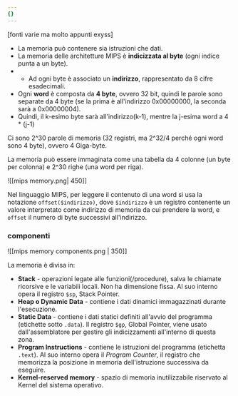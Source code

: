 ```yaml
---
{}
---
```

[fonti varie ma molto appunti exyss]
- La memoria può contenere sia istruzioni che dati.
- La memoria delle architetture MIPS è **indicizzata al byte** (ogni indice punta a un byte).
- - Ad ogni byte è associato un **indirizzo**, rappresentato da 8 cifre esadecimali.
- Ogni **word** è composta da **4 byte**, ovvero 32 bit, quindi le parole sono separate da 4 byte (se la prima è all'indirizzo 0x00000000, la seconda sarà a 0x00000004).
- Quindi, il k-esimo byte sarà all'indirizzo(k-1), mentre la j-esima word a 4 * (j-1)
 
 Ci sono 2^30 parole di memoria (32 registri, ma 2^32/4 perché ogni word sono 4 byte), ovvero 4 Giga-byte.

La memoria può essere immaginata come una tabella da 4 colonne (un byte per colonna) e 2^30 righe (una word per riga).

![[mips memory.png| 450]]

Nel linguaggio MIPS, per leggere il contenuto di una word si usa la notazione `offset($indirizzo)`, dove `$indirizzo` è un registro contenente un valore interpretato come indirizzo di memoria da cui prendere la word, e `offset` il numero di byte successivi all'indirizzo.

### componenti
![[mips memory components.png | 350]]

La memoria è divisa in:
- **Stack** - operazioni legate alle funzioni(/procedure), salva le chiamate ricorsive e le variabili locali. Non ha dimensione fissa. Al suo interno opera il registro `$sp`, Stack Pointer.
- **Heap o Dynamic Data** - contiene i dati dinamici immagazzinati durante l'esecuzione.
- **Static Data** - contiene i dati statici definiti all'avvio del programma (etichette sotto `.data`). Il registro  `$gp`, Global Pointer, viene usato dall'assemblatore per gestire gli indicizzamenti all'interno di questa zona.
- **Program Instructions** - contiene le istruzioni del programma (etichetta `.text`). Al suo interno opera il *Program Counter*, il registro che memorizza la posizione in memoria dell'istruzione successiva da eseguire.
- **Kernel-reserved memory** - spazio di memoria inutilizzabile riservato al Kernel del sistema operativo.

